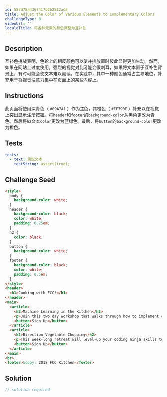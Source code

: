 ```yaml
---
id: 587d78a4367417b2b2512ad3
title: Adjust the Color of Various Elements to Complementary Colors
challengeType: 0
videoUrl: ''
localeTitle: 将各种元素的颜色调整为互补色
---
```


## Description
<section id="description">互补色挑战表明，色轮上的相反颜色可以使并排放置时彼此显得更加生动。然而，如果在网站上过度使用，强烈的视觉对比可能会很刺耳，如果将文本置于互补色背景上，有时可能会使文本难以阅读。在实践中，其中一种颜色通常占主导地位，补充用于将视觉注意力集中在页面上的某些内容上。 </section>

## Instructions
<section id="instructions">此页面将使用深青色（ <code>#09A7A1</code> ）作为主色，其橙色（ <code>#FF790E</code> ）补充以在视觉上突出显示注册按钮。将<code>header</code>和<code>footer</code>的<code>background-color</code>从黑色更改为青色。然后将<code>h2</code>文本<code>color</code>更改为蓝绿色。最后，将<code>button</code>的<code>background-color</code>更改为橙色。 </section>

## Tests
<section id='tests'>

```yml
tests:
  - text: 測試文本
    testString: assert(true);

```

</section>

## Challenge Seed
<section id='challengeSeed'>

<div id='html-seed'>

```html
<style>
  body {
    background-color: white;
  }
  header {
    background-color: black;
    color: white;
    padding: 0.25em;
  }
  h2 {
    color: black;
  }
  button {
    background-color: white;
  }
  footer {
    background-color: black;
    color: white;
    padding: 0.5em;
  }
</style>
<header>
  <h1>Cooking with FCC!</h1>
</header>
<main>
  <article>
    <h2>Machine Learning in the Kitchen</h2>
    <p>Join this two day workshop that walks through how to implement cutting-edge snack-getting algorithms with a command line interface. Coding usually involves writing exact instructions, but sometimes you need your computer to execute flexible commands, like <code>fetch Pringles</code>.</p>
    <button>Sign Up</button>
  </article>
  <article>
    <h2>Bisection Vegetable Chopping</h2>
    <p>This week-long retreat will level-up your coding ninja skills to actual ninja skills. No longer is the humble bisection search limited to sorted arrays or coding interview questions, applying its concepts in the kitchen will have you chopping carrots in O(log n) time before you know it.</p>
    <button>Sign Up</button>
  </article>
</main>
<br>
<footer>&copy; 2018 FCC Kitchen</footer>

```

</div>



</section>

## Solution
<section id='solution'>

```js
// solution required
```
</section>
